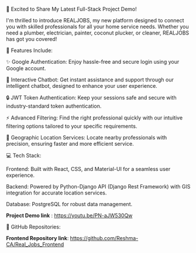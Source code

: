 
🚀 Excited to Share My Latest Full-Stack Project Demo! 

I'm thrilled to introduce REALJOBS, my new platform designed to connect you with skilled professionals for all your home service needs. Whether you need a plumber, electrician, painter, coconut plucker, or cleaner, REALJOBS has got you covered!

🔧 Features Include:

✨ Google Authentication: Enjoy hassle-free and secure login using your Google account.

💬 Interactive Chatbot: Get instant assistance and support through our intelligent chatbot, designed to enhance your user experience.

🔒 JWT Token Authentication: Keep your sessions safe and secure with industry-standard token authentication.

⚡ Advanced Filtering: Find the right professional quickly with our intuitive filtering options tailored to your specific requirements.

📍 Geographic Location Services: Locate nearby professionals with precision, ensuring faster and more efficient service.

💻 Tech Stack:

Frontend: Built with React, CSS, and Material-UI for a seamless user experience.

Backend: Powered by Python-Django API (Django Rest Framework) with GIS integration for accurate location services.

Database: PostgreSQL for robust data management.

**Project Demo link** : https://youtu.be/PN-aJW530Qw

📂 GitHub Repositories:

**Frontend Repository link**: https://github.com/Reshma-CA/Real_Jobs_Frontend
